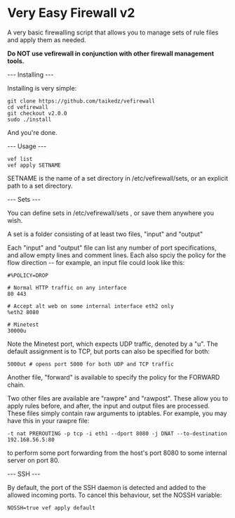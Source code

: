 # Very Easy Firewall v2

A very basic firewalling script that allows you to manage sets of rule files
and apply them as needed.

**Do NOT use vefirewall in conjunction with other firewall management tools.**

--- Installing ---

Installing is very simple:

	git clone https://github.com/taikedz/vefirewall
	cd vefirewall
	git checkout v2.0.0
	sudo ./install

And you're done.

--- Usage ---

	vef list
	vef apply SETNAME

SETNAME is the name of a set directory in /etc/vefirewall/sets, or an explicit
path to a set directory.

--- Sets ---

You can define sets in /etc/vefirewall/sets , or save them anywhere you wish.

A set is a folder consisting of at least two files, "input" and "output"

Each "input" and "output" file can list any number of port specifications,
and allow empty lines and comment lines. Each also spciy the policy for
the flow direction -- for example, an input file could look like this:

	#%POLICY=DROP

	# Normal HTTP traffic on any interface
	80 443

	# Accept alt web on some internal interface eth2 only
	%eth2 8080

	# Minetest
	30000u

Note the Minetest port, which expects UDP traffic, denoted by a "u". The default
assignment is to TCP, but ports can also be specified for both:

	5000ut # opens port 5000 for both UDP and TCP traffic

Another file, "forward" is available to specify the policy for the FORWARD chain.

Two other files are available are "rawpre" and "rawpost". These allow you to apply
rules before, and after, the input and output files are processed. These files simply
contain raw arguments to iptables. For example, you may have this in your rawpre file:

	-t nat PREROUTING -p tcp -i eth1 --dport 8080 -j DNAT --to-destination 192.168.56.5:80

to perform some port forwarding from the host's port 8080 to some internal server on port 80.

--- SSH ---

By default, the port of the SSH daemon is detected and added to the
allowed incoming ports. To cancel this behaviour, set the NOSSH variable:

	NOSSH=true vef apply default


